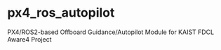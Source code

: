 # px4_ros_autopilot
PX4/ROS2-based Offboard Guidance/Autopilot Module for KAIST FDCL Aware4 Project
